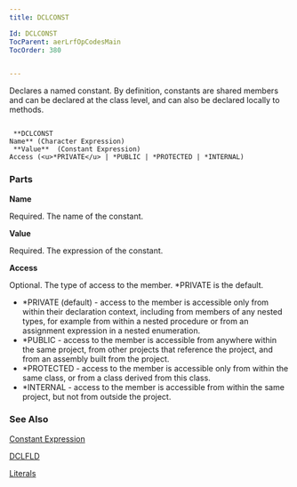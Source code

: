```yaml
---
title: DCLCONST

Id: DCLCONST
TocParent: aerLrfOpCodesMain
TocOrder: 380


---
```


Declares a named constant. By definition, constants are shared members and can be declared at the class level, and can also be declared locally to methods. 

```

 **DCLCONST
Name** (Character Expression)
 **Value**  (Constant Expression)
Access (<u>*PRIVATE</u> | *PUBLIC | *PROTECTED | *INTERNAL)
```

### Parts

**Name** 

Required. The name of the constant.


**Value** 

Required. The expression of the constant.


**Access** 

Optional. The type of access to the member. *PRIVATE is the default.

- *PRIVATE (default) - access to the member is accessible only from within their declaration context, including from members of any nested types, for example from within a nested procedure or from an assignment expression in a nested enumeration.
- *PUBLIC - access to the member is accessible from anywhere within the same project, from other projects that reference the project, and from an assembly built from the project.
- *PROTECTED - access to the member is accessible only from within the same class, or from a class derived from this class.
- *INTERNAL - access to the member is accessible from within the same project, but not from outside the project.


### See Also
[Constant Expression](Constant_Expression.html)

[DCLFLD](DCLFLD.html)

[Literals](aerLrfLiteralsMain.html) 
